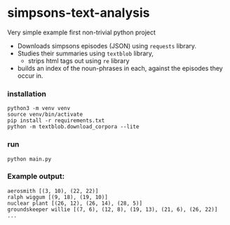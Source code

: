 # simpsons-text-analysis

Very simple example first non-trivial python project

-   Downloads simpsons episodes (JSON) using `requests` library.
-   Studies their summaries using `textblob` library,
    -   strips html tags out using `re` library
-   builds an index of the noun-phrases in each, against the episodes they occur in.

### installation

```
python3 -m venv venv
source venv/bin/activate
pip install -r requirements.txt
python -m textblob.download_corpora --lite
```

### run

```
python main.py
```

### Example output:

```
aerosmith [(3, 10), (22, 22)]
ralph wiggum [(9, 18), (19, 10)]
nuclear plant [(26, 12), (26, 14), (28, 5)]
groundskeeper willie [(7, 6), (12, 8), (19, 13), (21, 6), (26, 22)]
...
```

